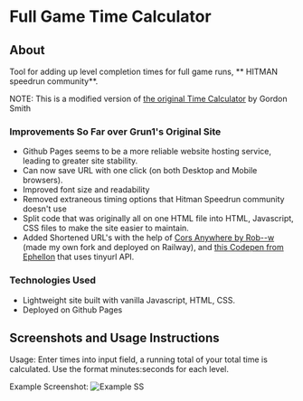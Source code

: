 # Full Game Time Calculator

## About

Tool for adding up level completion times for full game runs, ** HITMAN speedrun community**.

NOTE: This is a modified version of [the original Time Calculator](http://www.grun1.com/utils/timeCalc.html) by Gordon Smith

### Improvements So Far over Grun1's Original Site

- Github Pages seems to be a more reliable website hosting service, leading to greater site stability.
- Can now save URL with one click (on both Desktop and Mobile browsers).
- Improved font size and readability
- Removed extraneous timing options that Hitman Speedrun community doesn't use
- Split code that was originally all on one HTML file into HTML, Javascript, CSS files to make the site easier to maintain.
- Added Shortened URL's with the help of [Cors Anywhere by Rob--w](https://github.com/Rob--W/cors-anywhere) (made my own fork and deployed on Railway), and [this Codepen from Ephellon](https://codepen.io/Ephellon/pen/EvvGGp) that uses tinyurl API.

### Technologies Used

- Lightweight site built with vanilla Javascript, HTML, CSS.
- Deployed on Github Pages

## Screenshots and Usage Instructions

Usage: Enter times into input field, a running total of your total time is calculated. Use the format minutes:seconds for each level.

Example Screenshot:
![Example SS](https://media.discordapp.net/attachments/1018323831468851202/1063729160297664553/image.png?width=898&height=670)
